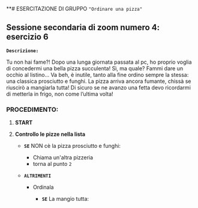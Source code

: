 **# ESERCITAZIONE DI GRUPPO `"Ordinare una pizza"`

## Sessione secondaria di zoom numero 4: esercizio 6

**`Descrizione:`**

Tu non hai fame?!
Dopo una lunga giornata passata al pc, ho proprio voglia di concedermi una bella pizza succulenta! Sì, ma quale? Fammi dare un occhio al listino… Va beh, è inutile, tanto alla fine ordino sempre la stessa: una classica prosciutto e funghi. La pizza arriva ancora fumante, chissà se riuscirò a mangiarla tutta!
Di sicuro se ne avanzo una fetta devo ricordarmi di metterla in frigo, non come l’ultima volta! 

### PROCEDIMENTO:

1. **START**

1. **Controllo le pizze nella lista**

    - **`SE`** NON cè la pizza prosciutto e funghi:
        - Chiama un'altra pizzeria
        - torna al punto `2`

    - **`ALTRIMENTI`**
    
        - Ordinala

           - **`SE`** La mangio tutta:
                    
    